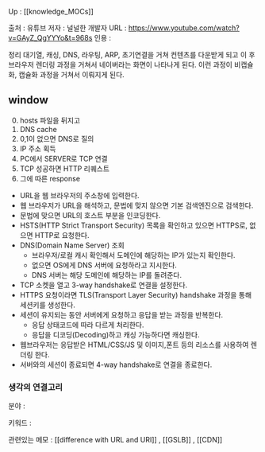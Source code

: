 Up : [[knowledge_MOCs]]

출처 : 유튜브
저자 : 널널한 개발자
URL : https://www.youtube.com/watch?v=GAyZ_QgYYYo&t=968s
인용 : 

정리 
대기열, 캐싱, DNS, 라우팅, ARP, 초기연결을 거쳐 컨텐츠를 다운받게 되고 이 후 브라우저 렌더링 과정을 거쳐서 네이버라는 화면이 나타나게 된다. 이런 과정이 비캡슐화, 캡슐화 과정을 거쳐서 이뤄지게 된다. 




## window
0. hosts 파일을 뒤지고 
1. DNS  cache 
2. 0,1이 없으면 DNS로 질의
3. IP 주소 획득
4.  PC에서 SERVER로 TCP 연결 
5. TCP 성공하면 HTTP 리퀘스트
6. 그에 따른 response




-   URL을 웹 브라우저의 주소창에 입력한다.
-   웹 브라우저가 URL을 해석하고, 문법에 맞지 않으면 기본 검색엔진으로 검색한다.
-   문법에 맞으면 URL의 호스트 부분을 인코딩한다.
-   HSTS(HTTP Strict Transport Security) 목록을 확인하고 있으면 HTTPS로, 없으면 HTTP로 요청한다.
-   DNS(Domain Name Server) 조회
    -   브라우저/로컬 캐시 확인해서 도메인에 해당하는 IP가 있는지 확인한다.
    -   없으면 OS에게 DNS 서버에 요청하라고 지시한다.
    -   DNS 서버는 해당 도메인에 해당하는 IP를 돌려준다.
-   TCP 소켓을 열고 3-way handshake로 연결을 설정한다.
-   HTTPS 요청이라면 TLS(Transport Layer Security) handshake 과정을 통해 세션키를 생성한다.
-   세션이 유지되는 동안 서버에게 요청하고 응답을 받는 과정을 반복한다.
    -   응답 상태코드에 따라 다르게 처리한다.
    -   응답을 디코딩(Decoding)하고 캐싱 가능하다면 캐싱한다.
-   웹브라우저는 응답받은 HTML/CSS/JS 및 이미지,폰트 등의 리소스를 사용하여 렌더링 한다.
-   서버와의 세션이 종료되면 4-way handshake로 연결을 종료한다.



### 생각의 연결고리

분야 :

키워드 :

관련있는 메모 : [[difference with URL and URI]] , [[GSLB]] , [[CDN]]
 